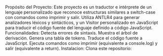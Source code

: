 Propósito del Proyecto:
Este proyecto es un traductor e intérprete de un lenguaje personalizado que reconoce estructuras similares a switch-case con comandos como imprimir y salir. Utiliza ANTLR4 para generar analizadores léxicos y sintácticos, y un Visitor personalizado en JavaScript para traducir el código fuente del lenguaje definido a código JavaScript.
Funcionalidades:
Detecta errores de sintaxis.
Muestra el árbol de derivación.
Genera una tabla de tokens.
Traduce el código fuente a JavaScript.
Ejecuta comandos como imprimir (equivalente a console.log) y salir (equivalente a return).
Instalacion:
Clona este repositorio: 
